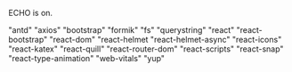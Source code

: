 ECHO is on.


"antd"
"axios"
"bootstrap"
"formik"
"fs"
"querystring"
"react"
"react-bootstrap"
"react-dom"
"react-helmet
"react-helmet-async"
"react-icons"
"react-katex"
"react-quill"
"react-router-dom"
"react-scripts"
"react-snap"
"react-type-animation"
"web-vitals"
"yup"